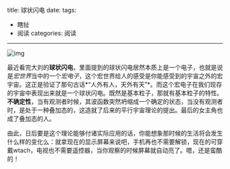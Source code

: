 title: 球状闪电
date: 
tags:
- 瞎扯
- 阅读
categories: 阅读
---

![img](http://ww2.sinaimg.cn/mw690/657e4e29gw1ethu303rz5j208f064wej.jpg)


最近看完大刘的**球状闪电**，里面提到的球状闪电居然本质上是一个电子，也就是说是*宏世界*当中的一个*宏电子*，这个宏世界给人的感受是你能感受到的宇宙之外的宏宇宙。这正是验证了那句古话*“人外有人，天外有天”*。而这个宏电子在我们现存的宇宙中表现出来就是一个球状闪电。既然是基本粒子，那就有基本粒子的特性。**不确定性**，当有观测者时候，其波函数突然坍缩成一个确定的状态，当没有观测者时，是处于一种叠加态的，这造就了后来的平行宇宙理论的提出。最后的女主角也成了叠加态的人。

<!-- more -->

 由此，日后要是这个理论能够付诸实际应用的话，你能想象那时候的生活将会发生什么样的变化么：就拿现在的显示屏幕来说吧，手机再也不需要解锁，现在的可穿戴wtach，电视也不需要遥控器，当你观察的时候屏幕就自动亮了。嗯，还是蛮酷的！